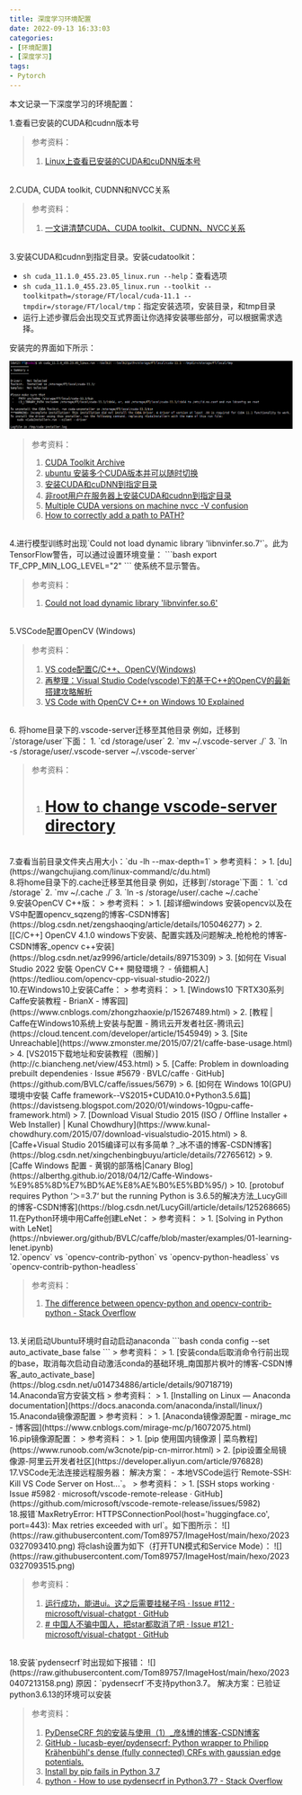 ```yaml
---
title: 深度学习环境配置
date: 2022-09-13 16:33:03
categories:
- [环境配置]
- [深度学习]
tags:
- Pytorch
---
```


本文记录一下深度学习的环境配置：
<!--more-->

1.查看已安装的CUDA和cudnn版本号

> 参考资料：
> 1. [Linux上查看已安装的CUDA和cuDNN版本号](https://bbs.huaweicloud.com/blogs/140384#:~:text=1.%20%E6%9F%A5%E7%9C%8BCUDA%E7%89%88%E6%9C%ACcuda,%2Flocal%20%7C%20gre...)

</br>
2.CUDA, CUDA toolkit, CUDNN和NVCC关系

> 参考资料：
> 1. [一文讲清楚CUDA、CUDA toolkit、CUDNN、NVCC关系](https://blog.csdn.net/qq_41094058/article/details/116207333)


</br>
3.安装CUDA和cudnn到指定目录。安装cudatoolkit：

- `sh cuda_11.1.0_455.23.05_linux.run --help`：查看选项
- `sh cuda_11.1.0_455.23.05_linux.run --toolkit --toolkitpath=/storage/FT/local/cuda-11.1 --tmpdir=/storage/FT/local/tmp`：指定安装选项，安装目录，和tmp目录
- 运行上述步骤后会出现交互式界面让你选择安装哪些部分，可以根据需求选择。

安装完的界面如下所示：

![](https://raw.githubusercontent.com/Tom89757/ImageHost/main/hexo/20220914102908.png)

>参考资料：
> 1. [CUDA Toolkit Archive](https://developer.nvidia.com/cuda-toolkit-archive)
> 2. [ubuntu 安装多个CUDA版本并可以随时切换](https://blog.csdn.net/yinxingtianxia/article/details/80462892)
> 3. [安装CUDA和cuDNN到指定目录](https://blog.csdn.net/kxqt233/article/details/113825524)
> 4. [非root用户在服务器上安装CUDA和cudnn到指定目录](https://blog.csdn.net/qq_35498453/article/details/110532839)
> 5. [Multiple CUDA versions on machine nvcc -V confusion](https://stackoverflow.com/questions/40517083/multiple-cuda-versions-on-machine-nvcc-v-confusion)
> 6. [How to correctly add a path to PATH?](https://unix.stackexchange.com/questions/26047/how-to-correctly-add-a-path-to-path)

</br>
4.进行模型训练时出现`Could not load dynamic library 'libnvinfer.so.7'`。此为TensorFlow警告，可以通过设置环境变量：
```bash
export TF_CPP_MIN_LOG_LEVEL="2"
```
使系统不显示警告。

>参考资料：
> 1. [Could not load dynamic library 'libnvinfer.so.6'](https://stackoverflow.com/questions/60368298/could-not-load-dynamic-library-libnvinfer-so-6)

</br>
5.VSCode配置OpenCV (Windows)

> 参考资料：
> 1. [VS code配置C/C++、OpenCV(Windows)](https://blog.csdn.net/m0_37833142/article/details/105686820)
> 2. [再整理：Visual Studio Code(vscode)下的基于C++的OpenCV的最新搭建攻略解析](https://www.cnblogs.com/czlhxm/p/13848278.html)
> 3. [VS Code with OpenCV C++ on Windows 10 Explained](https://cuda-chen.github.io/programming/image%20processing/2020/01/21/vscode-with-opencv-cpp-on-windows10-explained.html)


</br>
6. 将home目录下的.vscode-server迁移至其他目录
例如，迁移到`/storage/user`下面：
1. `cd /storage/user`
2. `mv ~/.vscode-server ./`
3. `ln -s /storage/user/.vscode-server ~/.vscode-server`

> 参考资料：
> 1. # [How to change vscode-server directory](https://stackoverflow.com/questions/62613523/how-to-change-vscode-server-directory)

</br>
7.查看当前目录文件夹占用大小：`du -lh --max-depth=1`
> 参考资料：
> 1. [du](https://wangchujiang.com/linux-command/c/du.html)

</br>
8.将home目录下的.cache迁移至其他目录
例如，迁移到`/storage`下面：
1. `cd /storage`
2. `mv ~/.cache ./`
3. `ln -s /storage/user/.cache ~/.cache`

</br>
9.安装OpenCV C++版：
> 参考资料：
> 1. [超详细windows 安装opencv以及在VS中配置opencv_sqzeng的博客-CSDN博客](https://blog.csdn.net/zengshaoqing/article/details/105046277)
> 2. [[C/C++] OpenCV 4.1.0 windows下安装、配置实践及问题解决_枪枪枪的博客-CSDN博客_opencv c++安装](https://blog.csdn.net/az9996/article/details/89715309)
> 3. [如何在 Visual Studio 2022 安裝 OpenCV C++ 開發環境？ - 偵錯桐人](https://tedliou.com/opencv-cpp-visual-studio-2022/)

</br>
10.在Windows10上安装Caffe：
> 参考资料：
> 1. [Windows10 下RTX30系列Caffe安装教程 - BrianX - 博客园](https://www.cnblogs.com/zhongzhaoxie/p/15267489.html)
> 2. [教程 | Caffe在Windows10系统上安装与配置 - 腾讯云开发者社区-腾讯云](https://cloud.tencent.com/developer/article/1545949)
> 3. [Site Unreachable](https://www.zmonster.me/2015/07/21/caffe-base-usage.html)
> 4. [VS2015下载地址和安装教程（图解）](http://c.biancheng.net/view/453.html)
> 5. [Caffe: Problem in downloading prebuilt dependenies · Issue #5679 · BVLC/caffe · GitHub](https://github.com/BVLC/caffe/issues/5679)
> 6. [如何在 Windows 10(GPU) 環境中安裝 Caffe framework--VS2015+CUDA10.0+Python3.5.6篇](https://davistseng.blogspot.com/2020/01/windows-10gpu-caffe-framework.html)
> 7. [Download Visual Studio 2015 (ISO / Offline Installer + Web Installer) | Kunal Chowdhury](https://www.kunal-chowdhury.com/2015/07/download-visualstudio-2015.html)
> 8. [Caffe+Visual Studio 2015编译可以有多简单？_冰不语的博客-CSDN博客](https://blog.csdn.net/xingchenbingbuyu/article/details/72765612)
> 9. [Caffe Windows 配置 - 黄钢的部落格|Canary Blog](https://alberthg.github.io/2018/04/12/Caffe-Windows-%E9%85%8D%E7%BD%AE%E8%AE%B0%E5%BD%95/)
> 10. [protobuf requires Python ‘＞=3.7‘ but the running Python is 3.6.5的解决方法_LucyGill的博客-CSDN博客](https://blog.csdn.net/LucyGill/article/details/125268665)

</br>
11.在Python环境中用Caffe创建LeNet：
> 参考资料：
> 1. [Solving in Python with LeNet](https://nbviewer.org/github/BVLC/caffe/blob/master/examples/01-learning-lenet.ipynb)

</br>
12.`opencv` vs `opencv-contrib-python` vs `opencv-python-headless` vs `opencv-contrib-python-headless`

> 参考资料：
> 1. [The difference between opencv-python and opencv-contrib-python - Stack Overflow](https://stackoverflow.com/questions/64902852/the-difference-between-opencv-python-and-opencv-contrib-python)

</br>
13.关闭启动Ubuntu环境时自动启动anaconda
```bash
conda config --set auto_activate_base false
```
> 参考资料：
> 1. [安装conda后取消命令行前出现的base，取消每次启动自动激活conda的基础环境_南国那片枫叶的博客-CSDN博客_auto_activate_base](https://blog.csdn.net/u014734886/article/details/90718719)


</br>
14.Anaconda官方安装文档
> 参考资料：
> 1. [Installing on Linux — Anaconda documentation](https://docs.anaconda.com/anaconda/install/linux/)

</br>
15.Anaconda镜像源配置
> 参考资料：
> 1. [Anaconda镜像源配置 - mirage_mc - 博客园](https://www.cnblogs.com/mirage-mc/p/16072075.html)


</br>
16.pip镜像源配置：
> 参考资料：
> 1. [pip 使用国内镜像源 | 菜鸟教程](https://www.runoob.com/w3cnote/pip-cn-mirror.html)
> 2. [pip设置全局镜像源-阿里云开发者社区](https://developer.aliyun.com/article/976828)

</br>
17.VSCode无法连接远程服务器：
解决方案：
- 本地VSCode运行`Remote-SSH: Kill VS Code Server on Host...`。
> 参考资料：
> 1. [SSH stops working · Issue #5982 · microsoft/vscode-remote-release · GitHub](https://github.com/microsoft/vscode-remote-release/issues/5982)

</br>
18.报错`MaxRetryError: HTTPSConnectionPool(host='huggingface.co', port=443): Max retries exceeded with url`。如下图所示：
![](https://raw.githubusercontent.com/Tom89757/ImageHost/main/hexo/20230327093410.png)
将clash设置为如下（打开TUN模式和Service Mode）：
![](https://raw.githubusercontent.com/Tom89757/ImageHost/main/hexo/20230327093515.png) 

> 参考资料：
> 1. [运行成功，能进ui。这之后需要挂梯子吗 · Issue #112 · microsoft/visual-chatgpt · GitHub](https://github.com/microsoft/visual-chatgpt/issues)
> 2. [# 中国人不骗中国人，把star都取消了吧 · Issue #121 · microsoft/visual-chatgpt · GitHub](https://github.com/microsoft/visual-chatgpt/issues/121)

</br>
18.安装`pydensecrf`时出现如下报错：
![](https://raw.githubusercontent.com/Tom89757/ImageHost/main/hexo/20230407213158.png)
原因：`pydensecrf`不支持python3.7。
解决方案：已验证python3.6.13的环境可以安装

> 参考资料：
> 1. [PyDenseCRF 包的安装与使用（1）_彦&博的博客-CSDN博客](https://blog.csdn.net/hongyanjinli/article/details/114481913)
> 2. [GitHub - lucasb-eyer/pydensecrf: Python wrapper to Philipp Krähenbühl's dense (fully connected) CRFs with gaussian edge potentials.](https://github.com/lucasb-eyer/pydensecrf)
> 3. [Install by pip fails in Python 3.7](https://github.com/lucasb-eyer/pydensecrf/issues/78)
> 4. [python - How to use pydensecrf in Python3.7? - Stack Overflow](https://stackoverflow.com/questions/62517791/how-to-use-pydensecrf-in-python3-7)